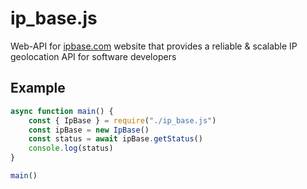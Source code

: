 # ip_base.js
Web-API for [ipbase.com](https://ipbase.com) website that provides a reliable &amp; scalable IP geolocation API for software developers

## Example
```JavaScript
async function main() {
	const { IpBase } = require("./ip_base.js")
	const ipBase = new IpBase()
	const status = await ipBase.getStatus()
	console.log(status)
}

main()
```
